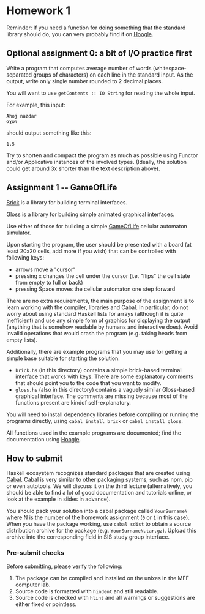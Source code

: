 
# Homework 1

Reminder: If you need a function for doing something that the standard library
should do, you can very probably find it on
[Hoogle](https://hoogle.haskell.org/).

## Optional assignment 0: a bit of I/O practice first

Write a program that computes average number of words (whitespace-separated
groups of characters) on each line in the standard input. As the output, write
only single number rounded to 2 decimal places.

You will want to use `getContents :: IO String` for reading the whole input.

For example, this input:

```
Ahoj nazdar
αχωι
```

should output something like this:

```
1.5
```

Try to shorten and compact the program as much as possible using Functor and/or
Applicative instances of the involved types. (Ideally, the solution could get
around 3x shorter than the text description above).

## Assignment 1 -- GameOfLife

[Brick](https://hackage.haskell.org/package/brick) is a library for building
terminal interfaces.

[Gloss](http://gloss.ouroborus.net/) is a library for building simple animated
graphical interfaces.

Use either of those for building a simple
[GameOfLife](https://en.wikipedia.org/wiki/Conway%27s_Game_of_Life) cellular
automaton simulator.

Upon starting the program, the user should be presented with a board (at least
20x20 cells, add more if you wish) that can be controlled with following keys:

- arrows move a "cursor"
- pressing `x` changes the cell under the cursor (i.e. "flips" the cell state
  from empty to full or back)
- pressing Space moves the cellular automaton one step forward

There are no extra requirements, the main purpose of the assignment is to learn
working with the compiler, libraries and Cabal. In particular, do not worry
about using standard Haskell lists for arrays (although it is quite
inefficient) and use any simple form of graphics for displaying the output
(anything that is somehow readable by humans and interactive does). Avoid
invalid operations that would crash the program (e.g. taking heads from empty
lists).

Additionally, there are example programs that you may use for getting a simple
base suitable for starting the solution:

- `brick.hs` (in this directory) contains a simple brick-based terminal
  interface that works with keys. There are some explanatory comments that
  should point you to the code that you want to modify.
- `gloss.hs` (also in this directory) contains a vaguely similar Gloss-based
  graphical interface. The comments are missing because most of the functions
  present are kindof self-explanatory.

You will need to install dependency libraries before compiling or running the
programs directly, using `cabal install brick` or `cabal install gloss`.

All functions used in the example programs are documented; find the
documentation using [Hoogle](https://hoogle.haskell.org/).

## How to submit

Haskell ecosystem recognizes standard packages that are created using
[Cabal](https://www.haskell.org/cabal/users-guide/index.html). Cabal is very
similar to other packaging systems, such as npm, pip or even autotools. We will
discuss it on the third lecture (alternatively, you should be able to find a
lot of good documentation and tutorials online, or look at the example in
slides in advance).

You should pack your solution into a cabal package called `YourSurnameN` where
N is the number of the homework assignment (`0` or `1` in this case).
When you have the package working, use `cabal sdist` to obtain a source
distribution archive for the package (e.g. `YourSurnameN.tar.gz`). Upload this
archive into the corresponding field in SIS study group interface.

### Pre-submit checks

Before submitting, please verify the following:

1. The package can be compiled and installed on the unixes in the MFF computer
    lab.
2. Source code is formatted with `hindent` and still readable.
3. Source code is checked with `hlint` and all warnings or suggestions are
   either fixed or pointless.
